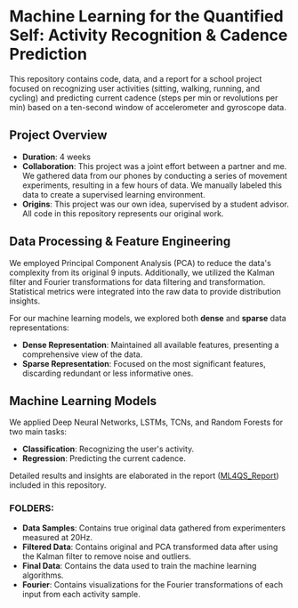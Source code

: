 # Machine Learning for the Quantified Self: Activity Recognition & Cadence Prediction

This repository contains code, data, and a report for a school project focused on recognizing user activities (sitting, walking, running, and cycling) and predicting current cadence (steps per min or revolutions per min) based on a ten-second window of accelerometer and gyroscope data.

## Project Overview

- **Duration**: 4 weeks
- **Collaboration**: This project was a joint effort between a partner and me. We gathered data from our phones by conducting a series of movement experiments, resulting in a few hours of data. We manually labeled this data to create a supervised learning environment.
- **Origins**: This project was our own idea, supervised by a student advisor. All code in this repository represents our original work.

## Data Processing & Feature Engineering

We employed Principal Component Analysis (PCA) to reduce the data's complexity from its original 9 inputs. Additionally, we utilized the Kalman filter and Fourier transformations for data filtering and transformation. Statistical metrics were integrated into the raw data to provide distribution insights.

For our machine learning models, we explored both **dense** and **sparse** data representations:
- **Dense Representation**: Maintained all available features, presenting a comprehensive view of the data.
- **Sparse Representation**: Focused on the most significant features, discarding redundant or less informative ones.

## Machine Learning Models

We applied Deep Neural Networks, LSTMs, TCNs, and Random Forests for two main tasks:
- **Classification**: Recognizing the user's activity.
- **Regression**: Predicting the current cadence.

Detailed results and insights are elaborated in the report ([ML4QS_Report](#)) included in this repository.


### FOLDERS:
- **Data Samples**: Contains true original data gathered from experimenters measured at 20Hz.
- **Filtered Data**: Contains original and PCA transformed data after using the Kalman filter to remove noise and outliers.
- **Final Data**: Contains the data used to train the machine learning algorithms.
- **Fourier**: Contains visualizations for the Fourier transformations of each input from each activity sample.
